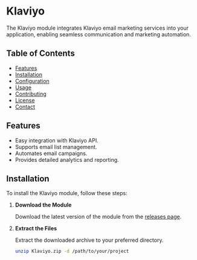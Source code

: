 # Klaviyo

The Klaviyo module integrates Klaviyo email marketing services into your application, enabling seamless communication and marketing automation.

## Table of Contents

- [Features](#features)
- [Installation](#installation)
- [Configuration](#configuration)
- [Usage](#usage)
- [Contributing](#contributing)
- [License](#license)
- [Contact](#contact)

## Features

- Easy integration with Klaviyo API.
- Supports email list management.
- Automates email campaigns.
- Provides detailed analytics and reporting.

## Installation

To install the Klaviyo module, follow these steps:

1. **Download the Module**

   Download the latest version of the module from the [releases page](https://github.com/iidevv/Klaviyo/releases).

2. **Extract the Files**

   Extract the downloaded archive to your preferred directory.

   ```bash
   unzip Klaviyo.zip -d /path/to/your/project
